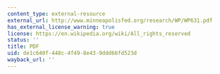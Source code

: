 ```yaml
---
content_type: external-resource
external_url: http://www.minneapolisfed.org/research/WP/WP631.pdf
has_external_license_warning: true
license: https://en.wikipedia.org/wiki/All_rights_reserved
status: ''
title: PDF
uid: de1c640f-448c-4f49-8e43-9ddd66fd523d
wayback_url: ''
---
```

